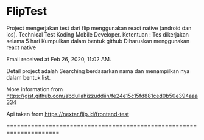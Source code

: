 # FlipTest
Project mengerjakan test dari flip menggunakan react native (android dan ios).
Technical Test Koding Mobile Developer.
Ketentuan :
Tes dikerjakan selama 5 hari
Kumpulkan dalam bentuk github
Diharuskan menggunakan react native

Email received at Feb 26, 2020, 11:02 AM.

Detail project adalah Searching berdasarkan nama dan menampilkan nya dalam bentuk list.

More information from https://gist.github.com/abdullahizzuddiin/fe24e15c15fd881ced0b50e394aaa334

Api taken from https://nextar.flip.id/frontend-test

=====================================================================
